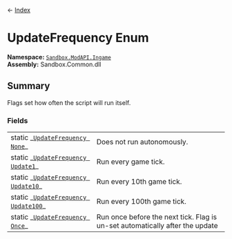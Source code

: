 ← [Index](index)
# UpdateFrequency Enum
**Namespace:** [`Sandbox.ModAPI.Ingame`](Sandbox.ModAPI.Ingame)  
**Assembly:** Sandbox.Common.dll  
## Summary
Flags set how often the script will run itself.
### Fields
<table style="width:100%;display:table">
<tr><td>static _<a href="Sandbox.ModAPI.Ingame.None"><code>UpdateFrequency None</code></a>_</td><td>Does not run autonomously.</td></tr>
<tr><td>static _<a href="Sandbox.ModAPI.Ingame.Update1"><code>UpdateFrequency Update1</code></a>_</td><td>Run every game tick.</td></tr>
<tr><td>static _<a href="Sandbox.ModAPI.Ingame.Update10"><code>UpdateFrequency Update10</code></a>_</td><td>Run every 10th game tick.</td></tr>
<tr><td>static _<a href="Sandbox.ModAPI.Ingame.Update100"><code>UpdateFrequency Update100</code></a>_</td><td>Run every 100th game tick.</td></tr>
<tr><td>static _<a href="Sandbox.ModAPI.Ingame.Once"><code>UpdateFrequency Once</code></a>_</td><td>Run once before the next tick. Flag is un-set automatically after the update</td></tr>
</table>
